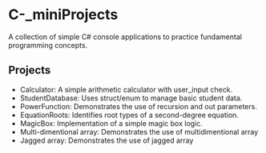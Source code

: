 # C-_miniProjects
A collection of simple C# console applications to practice fundamental programming concepts.

## Projects

- Calculator: A simple arithmetic calculator with user_input check.
- StudentDatabase: Uses struct/enum to manage basic student data.
- PowerFunction: Demonstrates the use of recursion and out parameters.
- EquationRoots: Identifies root types of a second-degree equation.
- MagicBox: Implementation of a simple magic box logic.
- Multi-dimentional array: Demonstrates the use of multidimentional array
- Jagged array: Demonstrates the use of jagged array
